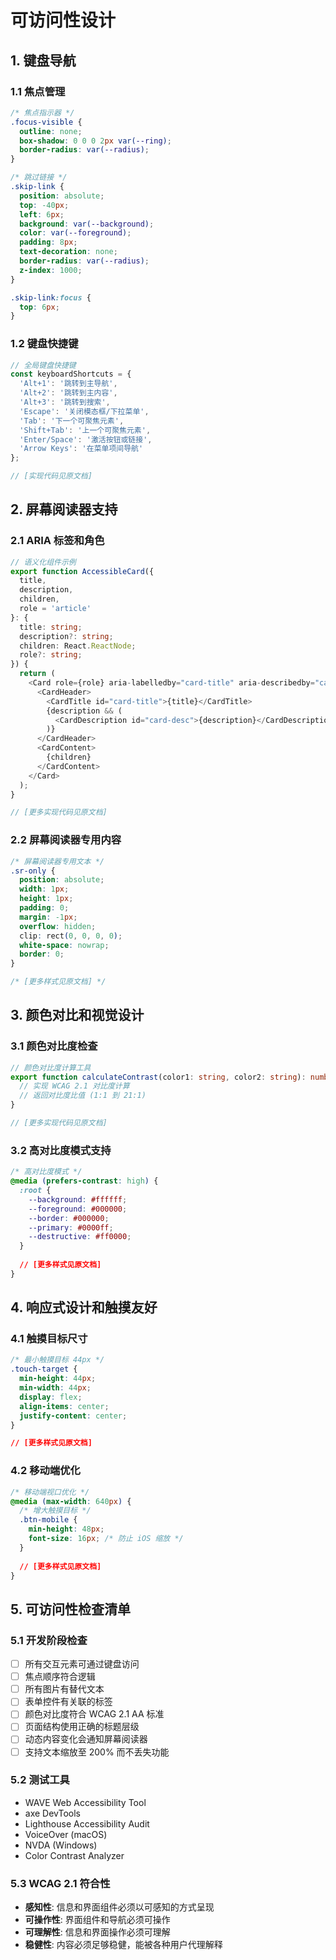 # 可访问性设计

## 1. 键盘导航

### 1.1 焦点管理
```css
/* 焦点指示器 */
.focus-visible {
  outline: none;
  box-shadow: 0 0 0 2px var(--ring);
  border-radius: var(--radius);
}

/* 跳过链接 */
.skip-link {
  position: absolute;
  top: -40px;
  left: 6px;
  background: var(--background);
  color: var(--foreground);
  padding: 8px;
  text-decoration: none;
  border-radius: var(--radius);
  z-index: 1000;
}

.skip-link:focus {
  top: 6px;
}
```

### 1.2 键盘快捷键
```typescript
// 全局键盘快捷键
const keyboardShortcuts = {
  'Alt+1': '跳转到主导航',
  'Alt+2': '跳转到主内容',
  'Alt+3': '跳转到搜索',
  'Escape': '关闭模态框/下拉菜单',
  'Tab': '下一个可聚焦元素',
  'Shift+Tab': '上一个可聚焦元素',
  'Enter/Space': '激活按钮或链接',
  'Arrow Keys': '在菜单项间导航'
};

// [实现代码见原文档]
```

## 2. 屏幕阅读器支持

### 2.1 ARIA 标签和角色
```typescript
// 语义化组件示例
export function AccessibleCard({ 
  title, 
  description, 
  children, 
  role = 'article' 
}: {
  title: string;
  description?: string;
  children: React.ReactNode;
  role?: string;
}) {
  return (
    <Card role={role} aria-labelledby="card-title" aria-describedby="card-desc">
      <CardHeader>
        <CardTitle id="card-title">{title}</CardTitle>
        {description && (
          <CardDescription id="card-desc">{description}</CardDescription>
        )}
      </CardHeader>
      <CardContent>
        {children}
      </CardContent>
    </Card>
  );
}

// [更多实现代码见原文档]
```

### 2.2 屏幕阅读器专用内容
```css
/* 屏幕阅读器专用文本 */
.sr-only {
  position: absolute;
  width: 1px;
  height: 1px;
  padding: 0;
  margin: -1px;
  overflow: hidden;
  clip: rect(0, 0, 0, 0);
  white-space: nowrap;
  border: 0;
}

/* [更多样式见原文档] */
```

## 3. 颜色对比和视觉设计

### 3.1 颜色对比度检查
```typescript
// 颜色对比度计算工具
export function calculateContrast(color1: string, color2: string): number {
  // 实现 WCAG 2.1 对比度计算
  // 返回对比度比值 (1:1 到 21:1)
}

// [更多实现代码见原文档]
```

### 3.2 高对比度模式支持
```css
/* 高对比度模式 */
@media (prefers-contrast: high) {
  :root {
    --background: #ffffff;
    --foreground: #000000;
    --border: #000000;
    --primary: #0000ff;
    --destructive: #ff0000;
  }
  
  // [更多样式见原文档]
}
```

## 4. 响应式设计和触摸友好

### 4.1 触摸目标尺寸
```css
/* 最小触摸目标 44px */
.touch-target {
  min-height: 44px;
  min-width: 44px;
  display: flex;
  align-items: center;
  justify-content: center;
}

// [更多样式见原文档]
```

### 4.2 移动端优化
```css
/* 移动端视口优化 */
@media (max-width: 640px) {
  /* 增大触摸目标 */
  .btn-mobile {
    min-height: 48px;
    font-size: 16px; /* 防止 iOS 缩放 */
  }
  
  // [更多样式见原文档]
}
```

## 5. 可访问性检查清单

### 5.1 开发阶段检查
- [ ] 所有交互元素可通过键盘访问
- [ ] 焦点顺序符合逻辑
- [ ] 所有图片有替代文本
- [ ] 表单控件有关联的标签
- [ ] 颜色对比度符合 WCAG 2.1 AA 标准
- [ ] 页面结构使用正确的标题层级
- [ ] 动态内容变化会通知屏幕阅读器
- [ ] 支持文本缩放至 200% 而不丢失功能

### 5.2 测试工具
- WAVE Web Accessibility Tool
- axe DevTools
- Lighthouse Accessibility Audit
- VoiceOver (macOS)
- NVDA (Windows)
- Color Contrast Analyzer

### 5.3 WCAG 2.1 符合性
- **感知性**: 信息和界面组件必须以可感知的方式呈现
- **可操作性**: 界面组件和导航必须可操作
- **可理解性**: 信息和界面操作必须可理解
- **稳健性**: 内容必须足够稳健，能被各种用户代理解释 